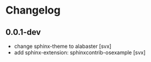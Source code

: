 # Changelog


## 0.0.1-dev
- change sphinx-theme to alabaster [svx]
- add sphinx-extension: sphinxcontrib-osexample [svx]

